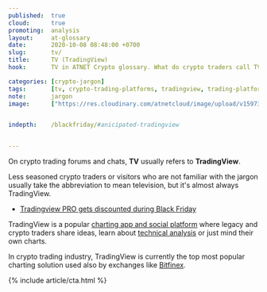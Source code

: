 ```yaml
---
published:  true
cloud:      true
promoting:  analysis
layout:     at-glossary
date:       2020-10-08 08:48:00 +0700
slug:       tv/
title:      TV (TradingView)
hook:       TV in ATNET Crypto glossary. What do crypto traders call TV?

categories: [crypto-jargon]
tags:       [tv, crypto-trading-platforms, tradingview, trading-platform, custodial-trading, noncustodial-trading]
note:       jargon
image:      ["https://res.cloudinary.com/atnetcloud/image/upload/v1597393037/atnet/blog_trading/adl1_dtmaed.jpg"]


indepth:    /blackfriday/#anicipated-tradingview


---
```


On crypto trading forums and chats, **TV** usually refers to **TradingView**.

Less seasoned crypto traders or visitors who are not familiar with the jargon usually take the abbreviation to mean television, but it's almost always TradingView.

* [Tradingview PRO gets discounted during Black Friday](/blackfriday/#anicipated-tradingview)

TradingView is a popular [charting app and social platform](/tag/tradingview-script-review/) where legacy and crypto traders share ideas, learn about [technical analysis](/technical-analysis/) or just mind their own charts.

In crypto trading industry, TradingView is currently the top most popular charting solution used also by exchanges like [Bitfinex](http://bit.ly/catch-me-if-ya-can).

{% include article/cta.html %}

&nbsp;
